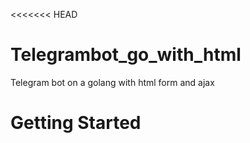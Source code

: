 <<<<<<< HEAD
# Telegrambot_go_with_html

Telegram bot on a golang with html form and ajax

# Getting Started


